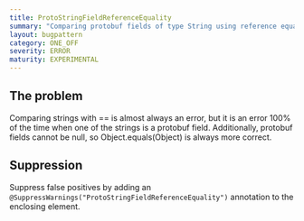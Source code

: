 ```yaml
---
title: ProtoStringFieldReferenceEquality
summary: "Comparing protobuf fields of type String using reference equality"
layout: bugpattern
category: ONE_OFF
severity: ERROR
maturity: EXPERIMENTAL
---
```


<!--
*** AUTO-GENERATED, DO NOT MODIFY ***
To make changes, edit the @BugPattern annotation or the explanation in docs/bugpattern.
-->

## The problem
Comparing strings with == is almost always an error, but it is an error 100% of the time when one of the strings is a protobuf field.  Additionally, protobuf fields cannot be null, so Object.equals(Object) is always more correct.

## Suppression
Suppress false positives by adding an `@SuppressWarnings("ProtoStringFieldReferenceEquality")` annotation to the enclosing element.
